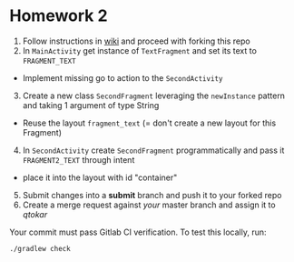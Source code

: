 # Homework 2

1. Follow instructions in [wiki](https://gitlab.fi.muni.cz/grp-pv256/wiki/wikis/home)
and proceed with forking this repo
2. In `MainActivity` get instance of `TextFragment` and set its text to `FRAGMENT_TEXT`
  * Implement missing go to action to the `SecondActivity`
3. Create a new class `SecondFragment` leveraging the `newInstance` pattern and taking 1 argument of type String
  * Reuse the layout `fragment_text` (= don't create a new layout for this Fragment)
4. In `SecondActivity` create `SecondFragment` programmatically and pass it `FRAGMENT2_TEXT` through intent
  * place it into the layout with id "container"
5. Submit changes into a **submit** branch and push it to your forked repo
6. Create a merge request against _your_ master branch and assign it to _qtokar_

Your commit must pass Gitlab CI verification. To test this locally, run:
```
./gradlew check
```
